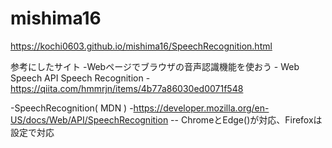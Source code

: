 # mishima16

https://kochi0603.github.io/mishima16/SpeechRecognition.html

参考にしたサイト
-Webページでブラウザの音声認識機能を使おう - Web Speech API Speech Recognition
-https://qiita.com/hmmrjn/items/4b77a86030ed0071f548

-SpeechRecognition( MDN )
-https://developer.mozilla.org/en-US/docs/Web/API/SpeechRecognition
-- ChromeとEdge()が対応、Firefoxは設定で対応
